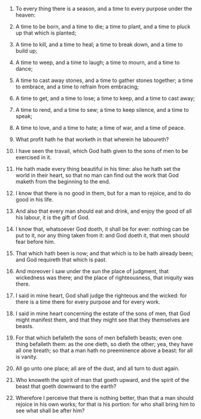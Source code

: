 1. To every thing there is a season, and a time to every purpose
under the heaven:

2. A time to be born, and a time to die; a time to
plant, and a time to pluck up that which is planted;

3. A time to
kill, and a time to heal; a time to break down, and a time to build
up;

4. A time to weep, and a time to laugh; a time to mourn, and a
time to dance;

5. A time to cast away stones, and a time to gather
stones together; a time to embrace, and a time to refrain from
embracing;

6. A time to get, and a time to lose; a time to keep, and
a time to cast away;

7. A time to rend, and a time to sew; a time to
keep silence, and a time to speak;

8. A time to love, and a time to
hate; a time of war, and a time of peace.

9. What profit hath he that worketh in that wherein he laboureth?

10. I have seen the travail, which God hath given to the sons of men
to be exercised in it.

11. He hath made every thing beautiful in his time: also he hath set
the world in their heart, so that no man can find out the work that
God maketh from the beginning to the end.

12. I know that there is no good in them, but for a man to rejoice,
and to do good in his life.

13. And also that every man should eat and drink, and enjoy the good
of all his labour, it is the gift of God.

14. I know that, whatsoever God doeth, it shall be for ever: nothing
can be put to it, nor any thing taken from it: and God doeth it, that
men should fear before him.

15. That which hath been is now; and that which is to be hath already
been; and God requireth that which is past.

16. And moreover I saw under the sun the place of judgment, that
wickedness was there; and the place of righteousness, that iniquity
was there.

17. I said in mine heart, God shall judge the righteous and the
wicked: for there is a time there for every purpose and for every
work.

18. I said in mine heart concerning the estate of the sons of men,
that God might manifest them, and that they might see that they
themselves are beasts.

19. For that which befalleth the sons of men befalleth beasts; even
one thing befalleth them: as the one dieth, so dieth the other; yea,
they have all one breath; so that a man hath no preeminence above a
beast: for all is vanity.

20. All go unto one place; all are of the dust, and all turn to dust
again.

21. Who knoweth the spirit of man that goeth upward, and the spirit
of the beast that goeth downward to the earth?

22. Wherefore I
perceive that there is nothing better, than that a man should rejoice
in his own works; for that is his portion: for who shall bring him to
see what shall be after him?
